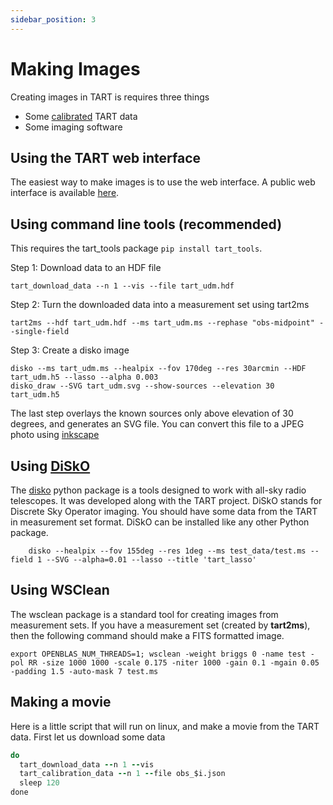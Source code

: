 ```yaml
---
sidebar_position: 3
---
```


# Making Images

Creating images in TART is requires three things

* Some [calibrated](/docs/advanced/calibration) TART data
* Some imaging software

## Using the TART web interface

The easiest way to make images is to use the web interface. A public web interface is available [here](https://tart.elec.ac.nz/signal/home).

## Using command line tools (recommended)

This requires the tart_tools package ```pip install tart_tools```.

Step 1: Download data to an HDF file
```
tart_download_data --n 1 --vis --file tart_udm.hdf
```

Step 2: Turn the downloaded data into a measurement set using tart2ms
```
tart2ms --hdf tart_udm.hdf --ms tart_udm.ms --rephase "obs-midpoint" --single-field
```
Step 3: Create a disko image

```
disko --ms tart_udm.ms --healpix --fov 170deg --res 30arcmin --HDF tart_udm.h5 --lasso --alpha 0.003
disko_draw --SVG tart_udm.svg --show-sources --elevation 30 tart_udm.h5
```

The last step overlays the known sources only above elevation of 30 degrees, and generates an SVG file. You can convert this file to a JPEG photo using [inkscape](https://inkscape.org)

## Using [DiSkO](/docs/advanced/disko)

The [disko](/docs/advanced/disko) python package is a tools designed to work with all-sky radio telescopes. It was developed along with the TART project. DiSkO stands for Discrete Sky Operator imaging. You should have some data from the TART in measurement set format. DiSkO can be installed like any other Python package.

```
    disko --healpix --fov 155deg --res 1deg --ms test_data/test.ms --field 1 --SVG --alpha=0.01 --lasso --title 'tart_lasso'
```


## Using WSClean

The wsclean package is a standard tool for creating images from measurement sets. If you have a measurement set (created by **tart2ms**), then the following command should make a FITS formatted image.

```
export OPENBLAS_NUM_THREADS=1; wsclean -weight briggs 0 -name test -pol RR -size 1000 1000 -scale 0.175 -niter 1000 -gain 0.1 -mgain 0.05 -padding 1.5 -auto-mask 7 test.ms
```

## Making a movie

Here is a little script that will run on linux, and make a movie from the TART data. First let us download some data

```for i in {1..30}
do
  tart_download_data --n 1 --vis
  tart_calibration_data --n 1 --file obs_$i.json
  sleep 120
done
```
